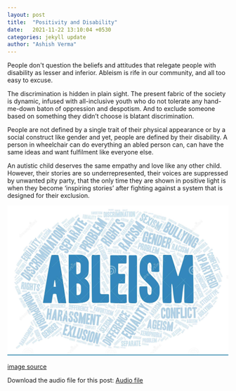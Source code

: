 ```yaml
---
layout: post
title:  "Positivity and Disability"
date:   2021-11-22 13:10:04 +0530
categories: jekyll update
author: "Ashish Verma"
---
```


People don't question the beliefs and attitudes that relegate people with disability as lesser and inferior. Ableism is rife in our community, and all too easy to excuse. 

The discrimination is hidden in plain sight. The present fabric of the society is dynamic, infused with all-inclusive youth who do not tolerate any hand-me-down baton of oppression and despotism. And to exclude someone based on something they didn’t choose is blatant discrimination.

People are not defined by a single trait of their physical appearance or by a social construct like gender and yet, people are defined by their disability. A person in wheelchair can do everything an abled person can, can have the same ideas and want fulfilment like everyone else. 

An autistic child deserves the same empathy and love like any other child. However, their stories are so underrepresented, their voices are suppressed by unwanted pity party, that the only time they are shown in positive light is when they become ‘inspiring stories’ after fighting against a system that is designed for their exclusion.

![Positivity-and-disability]( /assets/images/positivity.png)

[image source](https://rehabpub.com/industry-news/research/study-sheds-light-ableism-biases-toward-people-disabilities/)

Download the audio file for this post: [Audio file](https://github.com/Group-8-itd/Group-8-itd.github.io/blob/master/assets/audio/positivity-and-disability.mp3?raw=true)
